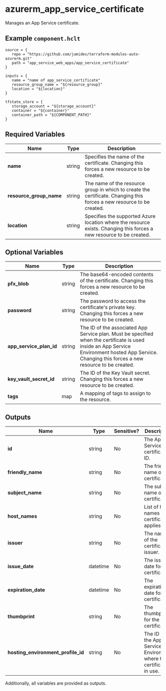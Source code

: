 # azurerm_app_service_certificate

Manages an App Service certificate.

## Example `component.hclt`

```hcl
source = {
   repo = "https://github.com/jumidev/terraform-modules-auto-azurerm.git" 
   path = "app_service_web_apps/app_service_certificate" 
}

inputs = {
   name = "name of app_service_certificate" 
   resource_group_name = "${resource_group}" 
   location = "${location}" 
}

tfstate_store = {
   storage_account = "${storage_account}" 
   container = "${container}" 
   container_path = "${COMPONENT_PATH}" 
}

```

## Required Variables

| Name | Type |  Description |
| ---- | --------- |  ----------- |
| **name** | string |  Specifies the name of the certificate. Changing this forces a new resource to be created. | 
| **resource_group_name** | string |  The name of the resource group in which to create the certificate. Changing this forces a new resource to be created. | 
| **location** | string |  Specifies the supported Azure location where the resource exists. Changing this forces a new resource to be created. | 

## Optional Variables

| Name | Type |  Description |
| ---- | --------- |  ----------- |
| **pfx_blob** | string |  The base64-encoded contents of the certificate. Changing this forces a new resource to be created. | 
| **password** | string |  The password to access the certificate's private key. Changing this forces a new resource to be created. | 
| **app_service_plan_id** | string |  The ID of the associated App Service plan. Must be specified when the certificate is used inside an App Service Environment hosted App Service. Changing this forces a new resource to be created. | 
| **key_vault_secret_id** | string |  The ID of the Key Vault secret. Changing this forces a new resource to be created. | 
| **tags** | map |  A mapping of tags to assign to the resource. | 



## Outputs

| Name | Type | Sensitive? | Description |
| ---- | ---- | --------- | --------- |
| **id** | string | No  | The App Service certificate ID. | 
| **friendly_name** | string | No  | The friendly name of the certificate. | 
| **subject_name** | string | No  | The subject name of the certificate. | 
| **host_names** | string | No  | List of host names the certificate applies to. | 
| **issuer** | string | No  | The name of the certificate issuer. | 
| **issue_date** | datetime | No  | The issue date for the certificate. | 
| **expiration_date** | datetime | No  | The expiration date for the certificate. | 
| **thumbprint** | string | No  | The thumbprint for the certificate. | 
| **hosting_environment_profile_id** | string | No  | The ID of the App Service Environment where the certificate is in use. | 

Additionally, all variables are provided as outputs.
